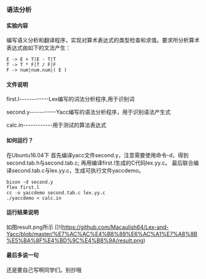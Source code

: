### 语法分析
#### 实验内容
编写语义分析和翻译程序，实现对算术表达式的类型检查和求值。要求所分析算术表达式由如下的文法产生：
```
E -> E + T|E - T|T
T -> T * F|T / F|F 
F -> num|num.num|( E )
```
#### 文件说明
first.l------------Lex编写的词法分析程序,用于识别词

second.y-----------Yacc编写的语法分析程序，用于识别语法产生式

calc.in------------用于测试的算法表达式

#### 如何运行？
在Ubuntu16.04下
    首先编译yacc文件second.y，注意需要使用命令-d，得到second.tab.h与second.tab.c;
	再用编译first.l生成的C代码lex.yy.c。
	最后联合编译second.tab.c与lex.yy.c，生成可执行文件yaccdemo。


```
bison -d second.y
flex first.l
cc -o yaccdemo second.tab.c lex.yy.c
./yaccdemo < calc.in
```

#### 运行结果说明
如图result.png所示
[]!(https://github.com/Macaulish64/Lex-and-Yacc/blob/master/%E7%AC%AC%E4%B8%89%E6%AC%A1%E7%A8%8B%E5%BA%8F%E4%BD%9C%E4%B8%9A/result.png)
#### 最后多说一句
还是要自己写啊同学们。别抄哦

